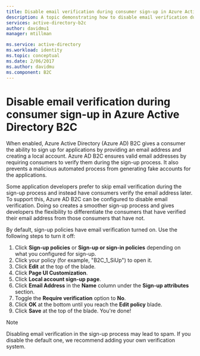 ```yaml
---
title: Disable email verification during consumer sign-up in Azure Active Directory B2C | Microsoft Docs
description: A topic demonstrating how to disable email verification during consumer sign-up in Azure Active Directory B2C.
services: active-directory-b2c
author: davidmu1
manager: mtillman

ms.service: active-directory
ms.workload: identity
ms.topic: conceptual
ms.date: 2/06/2017
ms.author: davidmu
ms.component: B2C
---
```


# Disable email verification during consumer sign-up in Azure Active Directory B2C 
When enabled, Azure Active Directory (Azure AD) B2C gives a consumer the ability to sign up for applications by providing an email address and creating a local account. Azure AD B2C ensures valid email addresses by requiring consumers to verify them during the sign-up process. It also prevents a malicious automated process from generating fake accounts for the applications.

Some application developers prefer to skip email verification during the sign-up process and instead have consumers verify the email address later. To support this, Azure AD B2C can be configured to disable email verification. Doing so creates a smoother sign-up process and gives developers the flexibility to differentiate the consumers that have verified their email address from those consumers that have not.

By default, sign-up policies have email verification turned on. Use the following steps to turn it off:

1. Click **Sign-up policies** or **Sign-up or sign-in policies** depending on what you configured for sign-up.
2. Click your policy (for example, "B2C_1_SiUp") to open it. 
3. Click **Edit** at the top of the blade.
4. Click **Page UI Customization**.
5. Click **Local account sign-up page**.
6. Click **Email Address** in the **Name** column under the **Sign-up attributes** section.
7. Toggle the **Require verification** option to **No**.
8. Click **OK** at the bottom until you reach the **Edit policy** blade.
9. Click **Save** at the top of the blade. You're done!

> [!NOTE]
> Disabling email verification in the sign-up process may lead to spam. If you disable the default one, we recommend adding your own verification system.
> 
>